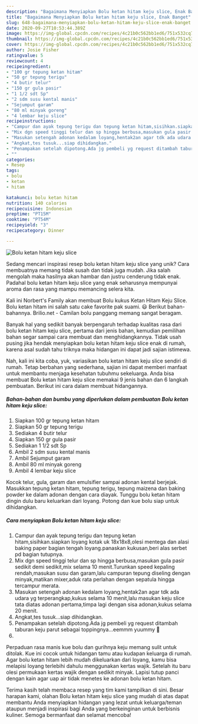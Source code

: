 ```yaml
---
description: "Bagaimana Menyiapkan Bolu ketan hitam keju slice, Enak Banget"
title: "Bagaimana Menyiapkan Bolu ketan hitam keju slice, Enak Banget"
slug: 648-bagaimana-menyiapkan-bolu-ketan-hitam-keju-slice-enak-banget
date: 2020-09-27T10:53:44.389Z
image: https://img-global.cpcdn.com/recipes/4c21b0c562bb1ed6/751x532cq70/bolu-ketan-hitam-keju-slice-foto-resep-utama.jpg
thumbnail: https://img-global.cpcdn.com/recipes/4c21b0c562bb1ed6/751x532cq70/bolu-ketan-hitam-keju-slice-foto-resep-utama.jpg
cover: https://img-global.cpcdn.com/recipes/4c21b0c562bb1ed6/751x532cq70/bolu-ketan-hitam-keju-slice-foto-resep-utama.jpg
author: Josie Fisher
ratingvalue: 5
reviewcount: 4
recipeingredient:
- "100 gr tepung ketan hitam"
- "50 gr tepung terigu"
- "4 butir telur"
- "150 gr gula pasir"
- "1 1/2 sdt Sp"
- "2 sdm susu kental manis"
- "Sejumput garam"
- "80 ml minyak goreng"
- "4 lembar keju slice"
recipeinstructions:
- "Campur dan ayak tepung terigu dan tepung ketan hitam,sisihkan.siapkan loyang kotak uk 18x18x8,olesi mentega dan alasi baking paper bagian tengah loyang.panaskan kukusan,beri alas serbet pd bagian tutupnya."
- "Mix dgn speed tinggi telur dan sp hingga berbusa,masukan gula pasir sedikit demi sedikit,mix selama 10 menit.Turunkan speed kepaling rendah,masukan susu dan garam,lalu campuran tepung diseling dengan minyak,matikan mixer,aduk rata perlahan dengan sepatula hingga tercampur merata."
- "Masukan setengah adonan kedalam loyang,hentak2an agar tdk ada udara yg terperangkap,kukus selama 10 menit,lalu masukan keju slice tata diatas adonan pertama,timpa lagi dengan sisa adonan,kukus selama 20 menit."
- "Angkat,tes tusuk...siap dihidangkan."
- "Penampakan setelah dipotong.Ada jg pembeli yg request ditambah taburan keju parut sebagai toppingnya...eemmm yuummy 🤤"
- ""
categories:
- Resep
tags:
- bolu
- ketan
- hitam

katakunci: bolu ketan hitam 
nutrition: 140 calories
recipecuisine: Indonesian
preptime: "PT15M"
cooktime: "PT54M"
recipeyield: "3"
recipecategory: Dinner

---
```



![Bolu ketan hitam keju slice](https://img-global.cpcdn.com/recipes/4c21b0c562bb1ed6/751x532cq70/bolu-ketan-hitam-keju-slice-foto-resep-utama.jpg)

Sedang mencari inspirasi resep bolu ketan hitam keju slice yang unik? Cara membuatnya memang tidak susah dan tidak juga mudah. Jika salah mengolah maka hasilnya akan hambar dan justru cenderung tidak enak. Padahal bolu ketan hitam keju slice yang enak seharusnya mempunyai aroma dan rasa yang mampu memancing selera kita.

Kali ini Norbert&#39;s Family akan membuat Bolu kukus Ketan Hitam Keju Slice. Bolu ketan hitam ini salah satu cake favorite pak suami. 😃 Berikut bahan-bahannya. Brilio.net - Camilan bolu panggang memang sangat beragam.

Banyak hal yang sedikit banyak berpengaruh terhadap kualitas rasa dari bolu ketan hitam keju slice, pertama dari jenis bahan, kemudian pemilihan bahan segar sampai cara membuat dan menghidangkannya. Tidak usah pusing jika hendak menyiapkan bolu ketan hitam keju slice enak di rumah, karena asal sudah tahu triknya maka hidangan ini dapat jadi sajian istimewa.


Nah, kali ini kita coba, yuk, variasikan bolu ketan hitam keju slice sendiri di rumah. Tetap berbahan yang sederhana, sajian ini dapat memberi manfaat untuk membantu menjaga kesehatan tubuhmu sekeluarga. Anda bisa membuat Bolu ketan hitam keju slice memakai 9 jenis bahan dan 6 langkah pembuatan. Berikut ini cara dalam membuat hidangannya.

<!--inarticleads1-->

##### Bahan-bahan dan bumbu yang diperlukan dalam pembuatan Bolu ketan hitam keju slice:

1. Siapkan 100 gr tepung ketan hitam
1. Siapkan 50 gr tepung terigu
1. Sediakan 4 butir telur
1. Siapkan 150 gr gula pasir
1. Sediakan 1 1/2 sdt Sp
1. Ambil 2 sdm susu kental manis
1. Ambil Sejumput garam
1. Ambil 80 ml minyak goreng
1. Ambil 4 lembar keju slice


Kocok telur, gula, garam dan emulsifier sampai adonan kental berjejak. Masukkan tepung ketan hitam, tepung terigu, tepung maizena dan baking powder ke dalam adonan dengan cara diayak. Tunggu bolu ketan hitam dingin dulu baru keluarkan dari loyang. Potong dan kue bolu siap untuk dihidangkan. 

<!--inarticleads2-->

##### Cara menyiapkan Bolu ketan hitam keju slice:

1. Campur dan ayak tepung terigu dan tepung ketan hitam,sisihkan.siapkan loyang kotak uk 18x18x8,olesi mentega dan alasi baking paper bagian tengah loyang.panaskan kukusan,beri alas serbet pd bagian tutupnya.
1. Mix dgn speed tinggi telur dan sp hingga berbusa,masukan gula pasir sedikit demi sedikit,mix selama 10 menit.Turunkan speed kepaling rendah,masukan susu dan garam,lalu campuran tepung diseling dengan minyak,matikan mixer,aduk rata perlahan dengan sepatula hingga tercampur merata.
1. Masukan setengah adonan kedalam loyang,hentak2an agar tdk ada udara yg terperangkap,kukus selama 10 menit,lalu masukan keju slice tata diatas adonan pertama,timpa lagi dengan sisa adonan,kukus selama 20 menit.
1. Angkat,tes tusuk...siap dihidangkan.
1. Penampakan setelah dipotong.Ada jg pembeli yg request ditambah taburan keju parut sebagai toppingnya...eemmm yuummy 🤤
1. 


Perpaduan rasa manis kue bolu dan gurihnya keju memang sulit untuk ditolak. Kue ini cocok untuk hidangan tamu atau kudapan keluarga di rumah. Agar bolu ketan hitam lebih mudah dikeluarkan dari loyang, kamu bisa melapisi loyang terlebihi dahulu menggunakan kertas wajik. Setelah itu baru olesi permukaan kertas wajik dengan sedikit minyak. Lapisi tutup panci dengan kain agar uap air tidak menetes ke adonan bolu ketan hitam. 

Terima kasih telah membaca resep yang tim kami tampilkan di sini. Besar harapan kami, olahan Bolu ketan hitam keju slice yang mudah di atas dapat membantu Anda menyiapkan hidangan yang lezat untuk keluarga/teman ataupun menjadi inspirasi bagi Anda yang berkeinginan untuk berbisnis kuliner. Semoga bermanfaat dan selamat mencoba!
